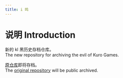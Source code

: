 ```yaml
---
title: i 鸣
---
```


# 说明 Introduction

新的 kl 黑历史存档仓库。  
The new repository for archiving the evil of Kuro Games.

[原仓库](https://github.com/bxx-114514/iming-blog)即将存档。  
The [original repository](https://github.com/bxx-114514/iming-blog) will be public archived.
